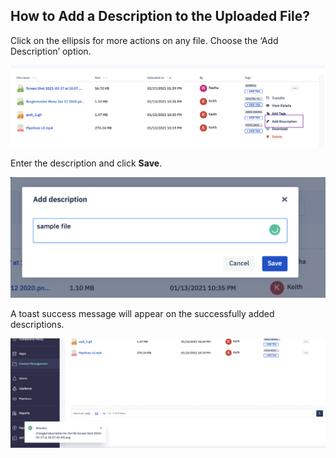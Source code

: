 ## How to Add a Description to the Uploaded File?

  

Click on the ellipsis for more actions on any file. Choose the ‘Add Description’ option.

  

![](./images/adddescription/1-adddescription.png)

  

Enter the description and click **Save**.

  

![](./images/adddescription/2-name.png)

  
  

A toast success message will appear on the successfully added descriptions.

![](./images/adddescription/3-success-message.png)